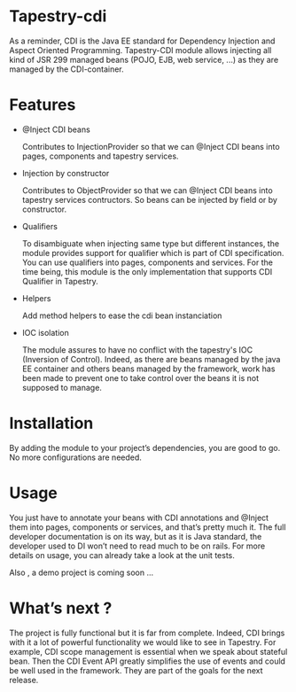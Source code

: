 Tapestry-cdi
============
As a reminder, CDI is the Java EE standard for Dependency Injection and Aspect Oriented Programming.
Tapestry-CDI module allows injecting all kind of JSR 299 managed beans (POJO, EJB, web service, ...) as they are managed by the CDI-container. 

Features
========

* @Inject CDI beans

  Contributes to InjectionProvider so that we can @Inject CDI beans into pages, components and tapestry services.

* Injection by constructor

  Contributes to ObjectProvider so that we can @Inject CDI beans into tapestry services contructors.
  So beans can be injected by field or by constructor.

* Qualifiers

  To disambiguate when injecting same type but different instances, the module provides support for qualifier which is part of CDI specification. 
  You can use qualifiers into pages, components and services.
  For the time being, this module is the only implementation that supports CDI Qualifier in Tapestry.

* Helpers

  Add method helpers to ease the cdi bean instanciation 

* IOC isolation
 
  The module assures to have no conflict with the tapestry's IOC (Inversion of Control). 
  Indeed, as there are beans managed by the java EE container and others beans managed by the framework, work has been made to prevent one to take control over the beans it is not supposed to manage.


Installation 
============
By adding the module to your project’s dependencies, you are good to go. 
No more configurations are needed. 

Usage
=====
You just have to annotate your beans with CDI annotations and @Inject them into pages, components or services, and that’s pretty much it.
The full developer documentation is on its way, but as it is Java standard, the developer used to DI won’t need to read much to be on rails.
For more details on usage, you can already take a look at the unit tests.

Also , a demo project is coming soon ...

What’s next ?
=============
The project is fully functional but it is far from complete. Indeed, CDI brings with it a lot of powerful functionality we would like to see in Tapestry. 
For example, CDI scope management is essential when we speak about stateful bean. Then the CDI Event API greatly simplifies the use of events and could be well used in the framework. They are part of the goals for the next release. 


